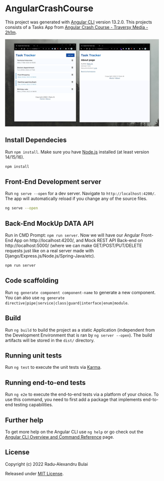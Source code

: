 # AngularCrashCourse

This project was generated with [Angular CLI](https://github.com/angular/angular-cli) version 13.2.0. This projects consists of a Tasks App from [Angular Crash Course - Traversy Media - 2h1m](https://www.youtube.com/watch?v=3dHNOWTI7H8).

![Angular Crash Course App Demo Screenshot](./Angular-Crash-Course-App-Demo.jpg)

## Install Dependecies

Run `npm install`. Make sure you have [Node.js](https://nodejs.org/en/download/) installed (at least version 14/15/16).

```bash
npm install
```

## Front-End Development server

Run `ng serve --open` for a dev server. Navigate to `http://localhost:4200/`. The app will automatically reload if you change any of the source files.

```bash
ng serve --open
```

## Back-End MockUp DATA API

Run in CMD Prompt: `npm run server`. Now we will have our Angular Front-End App on http://localhost:4200/, and Mock REST API Back-end on http://localhost:5000/ (where we can make GET/POST/PUT/DELETE requests just like on a real server made with Django/Express.js/Node.js/Spring-Java/etc).

```bash
npm run server
```

## Code scaffolding

Run `ng generate component component-name` to generate a new component. You can also use `ng generate directive|pipe|service|class|guard|interface|enum|module`.

## Build

Run `ng build` to build the project as a static Application (independent from the Development Environment that is ran by `ng server --open`). The build artifacts will be stored in the `dist/` directory.

## Running unit tests

Run `ng test` to execute the unit tests via [Karma](https://karma-runner.github.io).

## Running end-to-end tests

Run `ng e2e` to execute the end-to-end tests via a platform of your choice. To use this command, you need to first add a package that implements end-to-end testing capabilities.

## Further help

To get more help on the Angular CLI use `ng help` or go check out the [Angular CLI Overview and Command Reference](https://angular.io/cli) page.

## License

Copyright (c) 2022 Radu-Alexandru Bulai

Released under [MIT License](LICENSE).

